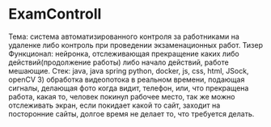# ExamControll

Тема: система автоматизированного контроля за работниками на удаленке либо контроль при проведении экзаменационных работ.
Тизер
Функционал: нейронка, отслеживающая прекращение каких либо действий(продолжение работы) либо начало действий, работе мешающие.
Стек: java, java spring python, docker, js, css, html, JSock, openCV
3) обработка видеопотока в реальном времени, подающая сигналы, делающая фото когда видит, телефон, или, что прекращена работа, какая то, человек покинул рабочее место, так же можно отслеживать экран, если покидает какой то сайт, заходит на посторонние сайты, долгое время не делает то, что требуется делать.

